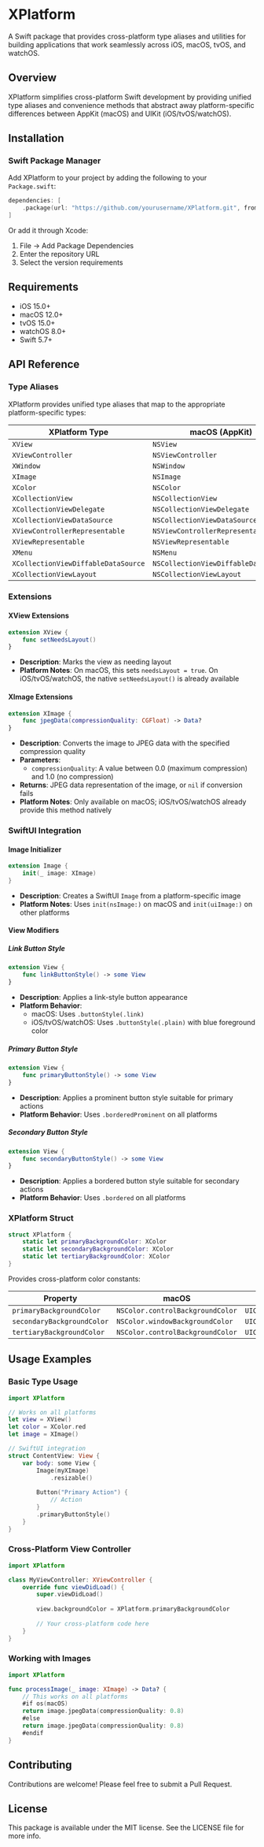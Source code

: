 # XPlatform

A Swift package that provides cross-platform type aliases and utilities for building applications that work seamlessly across iOS, macOS, tvOS, and watchOS.

## Overview

XPlatform simplifies cross-platform Swift development by providing unified type aliases and convenience methods that abstract away platform-specific differences between AppKit (macOS) and UIKit (iOS/tvOS/watchOS).

## Installation

### Swift Package Manager

Add XPlatform to your project by adding the following to your `Package.swift`:

```swift
dependencies: [
    .package(url: "https://github.com/yourusername/XPlatform.git", from: "1.0.0")
]
```

Or add it through Xcode:
1. File → Add Package Dependencies
2. Enter the repository URL
3. Select the version requirements

## Requirements

- iOS 15.0+
- macOS 12.0+
- tvOS 15.0+
- watchOS 8.0+
- Swift 5.7+

## API Reference

### Type Aliases

XPlatform provides unified type aliases that map to the appropriate platform-specific types:

| XPlatform Type | macOS (AppKit) | iOS/tvOS/watchOS (UIKit) |
|----------------|----------------|---------------------------|
| `XView` | `NSView` | `UIView` |
| `XViewController` | `NSViewController` | `UIViewController` |
| `XWindow` | `NSWindow` | `UIWindow` |
| `XImage` | `NSImage` | `UIImage` |
| `XColor` | `NSColor` | `UIColor` |
| `XCollectionView` | `NSCollectionView` | `UICollectionView` |
| `XCollectionViewDelegate` | `NSCollectionViewDelegate` | `UICollectionViewDelegate` |
| `XCollectionViewDataSource` | `NSCollectionViewDataSource` | `UICollectionViewDataSource` |
| `XViewControllerRepresentable` | `NSViewControllerRepresentable` | `UIViewControllerRepresentable` |
| `XViewRepresentable` | `NSViewRepresentable` | `UIViewRepresentable` |
| `XMenu` | `NSMenu` | `UIMenu` |
| `XCollectionViewDiffableDataSource` | `NSCollectionViewDiffableDataSource` | `UICollectionViewDiffableDataSource` |
| `XCollectionViewLayout` | `NSCollectionViewLayout` | `UICollectionViewLayout` |

### Extensions

#### XView Extensions

```swift
extension XView {
    func setNeedsLayout()
}
```
- **Description**: Marks the view as needing layout
- **Platform Notes**: On macOS, this sets `needsLayout = true`. On iOS/tvOS/watchOS, the native `setNeedsLayout()` is already available

#### XImage Extensions

```swift
extension XImage {
    func jpegData(compressionQuality: CGFloat) -> Data?
}
```
- **Description**: Converts the image to JPEG data with the specified compression quality
- **Parameters**: 
  - `compressionQuality`: A value between 0.0 (maximum compression) and 1.0 (no compression)
- **Returns**: JPEG data representation of the image, or `nil` if conversion fails
- **Platform Notes**: Only available on macOS; iOS/tvOS/watchOS already provide this method natively

### SwiftUI Integration

#### Image Initializer

```swift
extension Image {
    init(_ image: XImage)
}
```
- **Description**: Creates a SwiftUI `Image` from a platform-specific image
- **Platform Notes**: Uses `init(nsImage:)` on macOS and `init(uiImage:)` on other platforms

#### View Modifiers

##### Link Button Style
```swift
extension View {
    func linkButtonStyle() -> some View
}
```
- **Description**: Applies a link-style button appearance
- **Platform Behavior**:
  - macOS: Uses `.buttonStyle(.link)`
  - iOS/tvOS/watchOS: Uses `.buttonStyle(.plain)` with blue foreground color

##### Primary Button Style
```swift
extension View {
    func primaryButtonStyle() -> some View
}
```
- **Description**: Applies a prominent button style suitable for primary actions
- **Platform Behavior**: Uses `.borderedProminent` on all platforms

##### Secondary Button Style
```swift
extension View {
    func secondaryButtonStyle() -> some View
}
```
- **Description**: Applies a bordered button style suitable for secondary actions
- **Platform Behavior**: Uses `.bordered` on all platforms

### XPlatform Struct

```swift
struct XPlatform {
    static let primaryBackgroundColor: XColor
    static let secondaryBackgroundColor: XColor
    static let tertiaryBackgroundColor: XColor
}
```

Provides cross-platform color constants:

| Property | macOS | iOS/tvOS/watchOS |
|----------|-------|------------------|
| `primaryBackgroundColor` | `NSColor.controlBackgroundColor` | `UIColor.systemBackground` |
| `secondaryBackgroundColor` | `NSColor.windowBackgroundColor` | `UIColor.systemBackground` |
| `tertiaryBackgroundColor` | `NSColor.controlBackgroundColor` | `UIColor.secondarySystemBackground` |

## Usage Examples

### Basic Type Usage

```swift
import XPlatform

// Works on all platforms
let view = XView()
let color = XColor.red
let image = XImage()

// SwiftUI integration
struct ContentView: View {
    var body: some View {
        Image(myXImage)
            .resizable()
        
        Button("Primary Action") {
            // Action
        }
        .primaryButtonStyle()
    }
}
```

### Cross-Platform View Controller

```swift
import XPlatform

class MyViewController: XViewController {
    override func viewDidLoad() {
        super.viewDidLoad()
        
        view.backgroundColor = XPlatform.primaryBackgroundColor
        
        // Your cross-platform code here
    }
}
```

### Working with Images

```swift
import XPlatform

func processImage(_ image: XImage) -> Data? {
    // This works on all platforms
    #if os(macOS)
    return image.jpegData(compressionQuality: 0.8)
    #else
    return image.jpegData(compressionQuality: 0.8)
    #endif
}
```

## Contributing

Contributions are welcome! Please feel free to submit a Pull Request.

## License

This package is available under the MIT license. See the LICENSE file for more info.